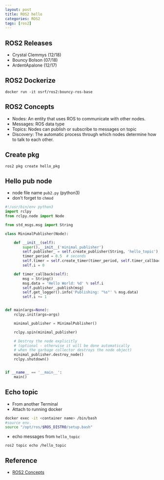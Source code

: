 ```yaml
---
layout: post
title: ROS2 hello
categories: ROS2
tags: [ros2]
---
```


## ROS2 Releases
- Crystal Clemmys (12/18)
- Bouncy Bolson (07/18)
- ArdentApalone (12/17)

## ROS2 Dockerize
```
docker run -it osrf/ros2:bouncy-ros-base
```

## ROS2 Concepts
-  Nodes: An entity that uses ROS to communicate with other nodes.
-  Messages: ROS data type
-  Topics: Nodes can publish or subscribe  to messages on topic
-  Discovery: The automatic process through which nodes determine how to talk to each other.

## Create pkg
```
ros2 pkg create hello_pkg
```

## Hello pub node
-  node file name `pub2.py` (python3)
-  don't forget to `chmod`
  
```python
#!/usr/bin/env python3
import rclpy
from rclpy.node import Node

from std_msgs.msg import String

class MinimalPublisher(Node):

    def __init__(self):
        super().__init__('minimal_publisher')
        self.publisher_ = self.create_publisher(String, 'hello_topic')
        timer_period = 0.5  # seconds
        self.timer = self.create_timer(timer_period, self.timer_callback)
        self.i = 0

    def timer_callback(self):
        msg = String()
        msg.data = 'Hello World: %d' % self.i
        self.publisher_.publish(msg)
        self.get_logger().info('Publishing: "%s"' % msg.data)
        self.i += 1


def main(args=None):
    rclpy.init(args=args)

    minimal_publisher = MinimalPublisher()

    rclpy.spin(minimal_publisher)

    # Destroy the node explicitly
    # (optional - otherwise it will be done automatically
    # when the garbage collector destroys the node object)
    minimal_publisher.destroy_node()
    rclpy.shutdown()


if __name__ == '__main__':
    main()
```

## Echo topic
- From another Terminal
- Attach to running  docker 
```bash
docker exec -it <container name> /bin/bash
#source env.
source "/opt/ros/$ROS_DISTRO/setup.bash"
```
- echo messages from `hello_topic`
```
ros2 topic echo /hello_topic
```
## Reference
- [ROS2 Concepts](https://index.ros.org/doc/ros2/Concepts/Overview-of-ROS-2-concepts/)